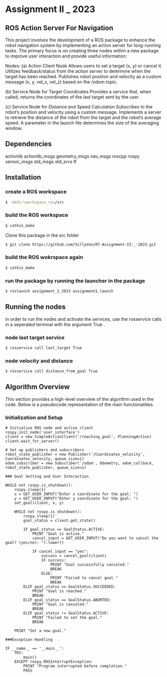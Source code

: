  
# Assignment II _ 2023

## ROS Action Server For Navigation 

This project involves the development of a ROS package to enhance the robot navigation system by implementing an action server for long-running tasks. The primary focus is on creating three nodes within a new package to improve user interaction and provide useful information:

Nodes:
(a) Action Client Node
Allows users to set a target (x, y) or cancel it.
Utilizes feedback/status from the action server to determine when the target has been reached.
Publishes robot position and velocity as a custom message (x, y, vel_x, vel_z) based on the /odom topic.

(b) Service Node for Target Coordinates
Provides a service that, when called, returns the coordinates of the last target sent by the user.

(c) Service Node for Distance and Speed Calculation
Subscribes to the robot’s position and velocity using a custom message.
Implements a server to retrieve the distance of the robot from the target and the robot’s average speed.
A parameter in the launch file determines the size of the averaging window.


## Dependencies

 actionlib
  actionlib_msgs
  geometry_msgs
  nav_msgs
  roscpp
  rospy
  sensor_msgs
  std_msgs
  std_srvs
  tf

  
## Installation

### create a ROS workspace 
```bash
$ -mkdir\workspace_ros/src
```
### build the ROS workspace 
```bash
$ catkin_make
```
Clone this package in the src folder
```bash
$ git clone https://github.com/SillyVon/RT-Assignment-II-_-2023.git
```
### build the ROS wokrspace again 
```bash
$ catkin_make
```
### run the package by running the launcher in the package 
```bash
$ roslaunch assignment_2_2023 assignment1.launch
```

## Running the nodes 

in order to run the nodes and activate the services, use the rosservice calls in a seperated terminal with the argument True .

### node last target service 
```bash
$ rosservice call last_target True
```
### node velocity and distance 

```bash
$ rosservice call distance_from_goal True
```

## Algorithm Overview

This section provides a high-level overview of the algorithm used in the code. Below is a pseudocode representation of the main functionalities.

### Initialization and Setup

```pseudocode
# Initialize ROS node and action client
rospy.init_node('user_interface')
client = new SimpleActionClient('/reaching_goal', PlanningAction)
client.wait_for_server()

# Set up publishers and subscribers
robot_state_publisher = new Publisher('/Coordinates_velocity', Coordinates_velocity, queue_size=1)
odom_subscriber = new Subscriber('/odom', Odometry, odom_callback, robot_state_publisher, queue_size=1)

### Goal Setting and User Interaction

WHILE not rospy.is_shutdown():
    rospy.sleep(1)
    x = GET_USER_INPUT("Enter x coordinate for the goal: ")
    y = GET_USER_INPUT("Enter y coordinate for the goal: ")
    set_goal(client, x, y)

    WHILE not rospy.is_shutdown():
        rospy.sleep(1)
        goal_status = client.get_state()

        IF goal_status == GoalStatus.ACTIVE:
            PRINT "Goal is active."
            cancel_input = GET_USER_INPUT("Do you want to cancel the goal? (yes/no): ").lower()

            IF cancel_input == "yes":
                success = cancel_goal(client)
                IF success:
                    PRINT "Goal successfully canceled."
                    BREAK
                ELSE:
                    PRINT "Failed to cancel goal."
                    BREAK
        ELIF goal_status == GoalStatus.SUCCEEDED:
            PRINT "Goal is reached."
            BREAK
        ELIF goal_status == GoalStatus.ABORTED:
            PRINT "Goal is canceled."
            BREAK
        ELIF goal_status != GoalStatus.ACTIVE:
            PRINT "Failed to set the goal."
            BREAK

    PRINT "Set a new goal."

###Exception Handling

IF __name__ == '__main__':
    TRY:
        main()
    EXCEPT rospy.ROSInterruptException:
        PRINT "Program interrupted before completion."
        PASS
